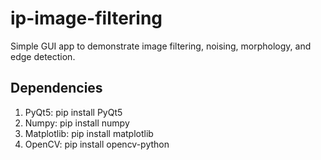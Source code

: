 # ip-image-filtering
Simple GUI app to demonstrate image filtering, noising, morphology, and edge detection.

## Dependencies
1. PyQt5: pip install PyQt5
2. Numpy: pip install numpy
3. Matplotlib: pip install matplotlib
4. OpenCV: pip install opencv-python
